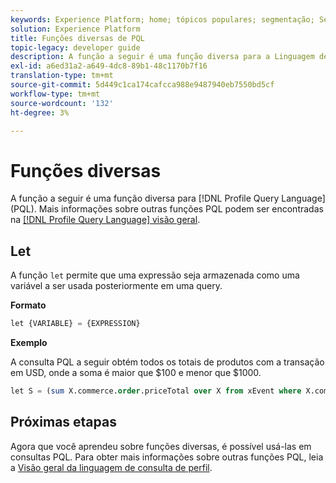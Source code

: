 ```yaml
---
keywords: Experience Platform; home; tópicos populares; segmentação; Segmentação; Serviço de Segmentação; pql; PQL; Idioma de Consulta de Perfil; funções diversas; misc;
solution: Experience Platform
title: Funções diversas de PQL
topic-legacy: developer guide
description: A função a seguir é uma função diversa para a Linguagem de consulta de perfil (PQL).
exl-id: a6ed31a2-a649-4dc8-89b1-48c1170b7f16
translation-type: tm+mt
source-git-commit: 5d449c1ca174cafcca988e9487940eb7550bd5cf
workflow-type: tm+mt
source-wordcount: '132'
ht-degree: 3%

---
```


# Funções diversas

A função a seguir é uma função diversa para [!DNL Profile Query Language] (PQL). Mais informações sobre outras funções PQL podem ser encontradas na [[!DNL Profile Query Language] visão geral](./overview.md).

## Let

A função `let` permite que uma expressão seja armazenada como uma variável a ser usada posteriormente em uma query.

**Formato**

```sql
let {VARIABLE} = {EXPRESSION}
```

**Exemplo**

A consulta PQL a seguir obtém todos os totais de produtos com a transação em USD, onde a soma é maior que $100 e menor que $1000.

```sql
let S = (sum X.commerce.order.priceTotal over X from xEvent where X.commerce.order.currencyCode = "USD") in (S > 100 and S < 1000)
```

## Próximas etapas

Agora que você aprendeu sobre funções diversas, é possível usá-las em consultas PQL. Para obter mais informações sobre outras funções PQL, leia a [Visão geral da linguagem de consulta de perfil](./overview.md).
